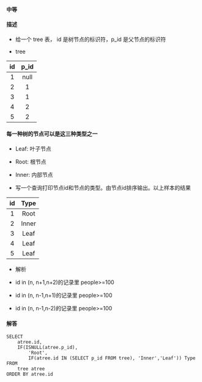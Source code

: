 #### 中等

#### 描述

- 给一个 tree 表， id 是树节点的标识符，p_id 是父节点的标识符

- tree

|id    |p_id   |
| :---: | :----: | 
| 1  | null |
| 2  | 1    |
| 3  | 1    |
| 4  | 2    |
| 5  | 2    |

#### 每一种树的节点可以是这三种类型之一

- Leaf: 叶子节点
- Root: 根节点
- Inner: 内部节点

- 写一个查询打印节点id和节点的类型。由节点id排序输出。以上样本的结果

|id    |Type    |
| :---: | :----: | 
| 1  | Root |
| 2  | Inner|
| 3  | Leaf |
| 4  | Leaf |
| 5  | Leaf |


- 解析 

- id in (n, n+1,n+2)的记录里 people>=100
- id in (n, n-1,n+1)的记录里 people>=100
- id in (n, n-1,n-2)的记录里 people>=100


#### 解答

```shell script
SELECT
    atree.id,
    IF(ISNULL(atree.p_id),
        'Root',
        IF(atree.id IN (SELECT p_id FROM tree), 'Inner','Leaf')) Type
FROM
    tree atree
ORDER BY atree.id

```
